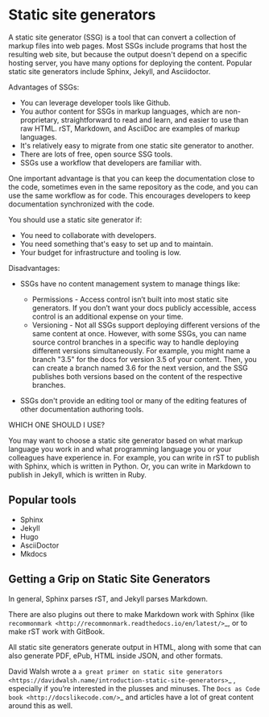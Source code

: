 
# Static site generators



A static site generator (SSG) is a tool that can convert a collection of markup files into web pages. Most SSGs include programs that host the resulting web site, but because the output doesn't depend on a specific hosting server, you have many options for deploying the content. Popular static site generators include Sphinx, Jekyll, and Asciidoctor.

Advantages of SSGs:

* You can leverage developer tools like Github.
* You author content for SSGs in markup languages, which are non-proprietary, straightforward to read and learn, and easier to use than raw HTML. rST, Markdown, and AsciiDoc are examples of markup languages.
* It's relatively easy to migrate from one static site generator to another.
* There are lots of free, open source SSG tools.
* SSGs use a workflow that developers are familiar with.

One important advantage is that you can keep the documentation close to the code, sometimes even in the same repository as the code, and you can use the same workflow as for code. This encourages developers to keep documentation synchronized with the code.

You should use a static site generator if:

* You need to collaborate with developers.
* You need something that's easy to set up and to maintain.
* Your budget for infrastructure and tooling is low.

Disadvantages:

* SSGs have no content management system to manage things like:

  * Permissions - Access control isn’t built into most static site generators. If you don’t want your docs publicly accessible, access control is an additional expense on your time.
  * Versioning - Not all SSGs support deploying different versions of the same content at once. However, with some SSGs, you can name source control branches in a specific way to handle deploying different versions simultaneously. For example, you might name a branch "3.5" for the docs for version 3.5 of your content. Then, you can create a branch named 3.6 for the next version, and the SSG publishes both versions based on the content of the respective branches. 

* SSGs don't provide an editing tool or many of the editing features of other documentation authoring tools.

WHICH ONE SHOULD I USE?

You may want to choose a static site generator based on what markup language you work in and what programming language you or your colleagues have experience in. For example, you can write in rST to publish with Sphinx, which is written in Python. Or, you can write in Markdown to publish in Jekyll, which is written in Ruby.


## Popular tools


* Sphinx
* Jekyll
* Hugo
* AsciiDoctor
* Mkdocs

## Getting a Grip on Static Site Generators


In general, Sphinx parses rST, and Jekyll parses Markdown.

There are also plugins out there to make Markdown work with Sphinx (like `recommonmark <http://recommonmark.readthedocs.io/en/latest/>`_, or to make rST work with GitBook.

All static site generators generate output in HTML, along with some that can also generate PDF, ePub, HTML inside JSON, and other formats.

David Walsh wrote a `a great primer on static site generators <https://davidwalsh.name/introduction-static-site-generators>`_ , especially if you’re interested in the plusses and minuses. The `Docs as Code book <http://docslikecode.com/>`_ and articles have a lot of great content around this as well.
